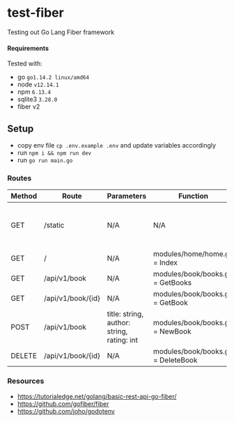 # test-fiber

Testing out Go Lang Fiber framework

#### Requirements

Tested with:

- go `go1.14.2 linux/amd64`
- node `v12.14.1`
- npm `6.13.4`
- sqlite3 `3.28.0`
- fiber v2

## Setup

- copy env file `cp .env.example .env` and update variables accordingly
- run `npm i && npm run dev`
- run `go run main.go`

### Routes

| Method | Route             | Parameters                                 | Function                           | Description                          |
| ------ | ----------------- | ------------------------------------------ | ---------------------------------- | ------------------------------------ |
| GET    | /static           | N/A                                        | N/A                                | Used to access assets (CSS, JS, etc) |
| GET    | /                 | N/A                                        | modules/home/home.go = Index       |                                      |
| GET    | /api/v1/book      | N/A                                        | modules/book/books.go = GetBooks   |                                      |
| GET    | /api/v1/book/{id} | N/A                                        | modules/book/books.go = GetBook    |                                      |
| POST   | /api/v1/book      | title: string, author: string, rating: int | modules/book/books.go = NewBook    |                                      |
| DELETE | /api/v1/book/{id} | N/A                                        | modules/book/books.go = DeleteBook |                                      |

### Resources

- https://tutorialedge.net/golang/basic-rest-api-go-fiber/
- https://github.com/gofiber/fiber
- https://github.com/joho/godotenv
